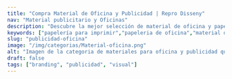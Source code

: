 ```yaml
---
title: "Compra Material de Oficina y Publicidad | Repro Disseny"
nav: "Material publicitario y Oficinas"
description: "Descubre la mejor selección de material de oficina y papelería personalizada. Calidad garantizada en impresión y publicidad. ¡Solicita presupuesto!"
keywords: ["papelería para imprimir","papeleria de oficina","material de oficina online","carpetas oficina","productos de oficina","Material publicitario","Impresión publicitaria"]
slug: "publicidad-oficina"
image: "/img/categorias/Material-oficina.png"
alt: "Imagen de la categoria de materiales para oficina y publicidad que fabrica Repro Disseny"
draft: false
tags: ["branding", "publicidad", "visual"]
---
```

